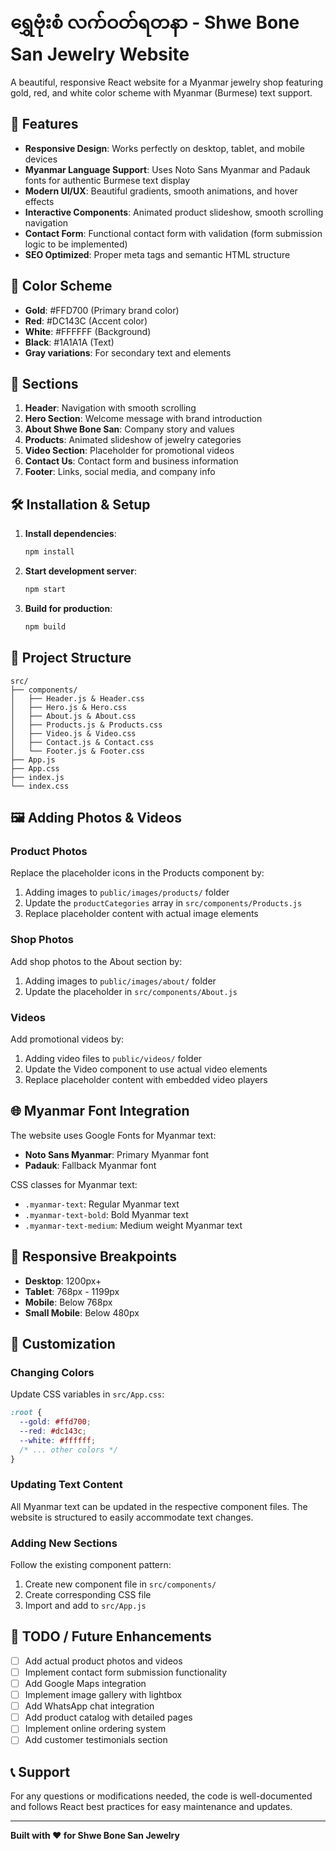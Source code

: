# ရွှေဗုံးစံ လက်ဝတ်ရတနာ - Shwe Bone San Jewelry Website

A beautiful, responsive React website for a Myanmar jewelry shop featuring gold, red, and white color scheme with Myanmar (Burmese) text support.

## 🌟 Features

- **Responsive Design**: Works perfectly on desktop, tablet, and mobile devices
- **Myanmar Language Support**: Uses Noto Sans Myanmar and Padauk fonts for authentic Burmese text display
- **Modern UI/UX**: Beautiful gradients, smooth animations, and hover effects
- **Interactive Components**: Animated product slideshow, smooth scrolling navigation
- **Contact Form**: Functional contact form with validation (form submission logic to be implemented)
- **SEO Optimized**: Proper meta tags and semantic HTML structure

## 🎨 Color Scheme

- **Gold**: #FFD700 (Primary brand color)
- **Red**: #DC143C (Accent color)
- **White**: #FFFFFF (Background)
- **Black**: #1A1A1A (Text)
- **Gray variations**: For secondary text and elements

## 📱 Sections

1. **Header**: Navigation with smooth scrolling
2. **Hero Section**: Welcome message with brand introduction
3. **About Shwe Bone San**: Company story and values
4. **Products**: Animated slideshow of jewelry categories
5. **Video Section**: Placeholder for promotional videos
6. **Contact Us**: Contact form and business information
7. **Footer**: Links, social media, and company info

## 🛠️ Installation & Setup

1. **Install dependencies**:

   ```bash
   npm install
   ```

2. **Start development server**:

   ```bash
   npm start
   ```

3. **Build for production**:
   ```bash
   npm build
   ```

## 📁 Project Structure

```
src/
├── components/
│   ├── Header.js & Header.css
│   ├── Hero.js & Hero.css
│   ├── About.js & About.css
│   ├── Products.js & Products.css
│   ├── Video.js & Video.css
│   ├── Contact.js & Contact.css
│   └── Footer.js & Footer.css
├── App.js
├── App.css
├── index.js
└── index.css
```

## 🖼️ Adding Photos & Videos

### Product Photos

Replace the placeholder icons in the Products component by:

1. Adding images to `public/images/products/` folder
2. Update the `productCategories` array in `src/components/Products.js`
3. Replace placeholder content with actual image elements

### Shop Photos

Add shop photos to the About section by:

1. Adding images to `public/images/about/` folder
2. Update the placeholder in `src/components/About.js`

### Videos

Add promotional videos by:

1. Adding video files to `public/videos/` folder
2. Update the Video component to use actual video elements
3. Replace placeholder content with embedded video players

## 🌐 Myanmar Font Integration

The website uses Google Fonts for Myanmar text:

- **Noto Sans Myanmar**: Primary Myanmar font
- **Padauk**: Fallback Myanmar font

CSS classes for Myanmar text:

- `.myanmar-text`: Regular Myanmar text
- `.myanmar-text-bold`: Bold Myanmar text
- `.myanmar-text-medium`: Medium weight Myanmar text

## 📱 Responsive Breakpoints

- **Desktop**: 1200px+
- **Tablet**: 768px - 1199px
- **Mobile**: Below 768px
- **Small Mobile**: Below 480px

## 🎯 Customization

### Changing Colors

Update CSS variables in `src/App.css`:

```css
:root {
  --gold: #ffd700;
  --red: #dc143c;
  --white: #ffffff;
  /* ... other colors */
}
```

### Updating Text Content

All Myanmar text can be updated in the respective component files. The website is structured to easily accommodate text changes.

### Adding New Sections

Follow the existing component pattern:

1. Create new component file in `src/components/`
2. Create corresponding CSS file
3. Import and add to `src/App.js`

## 🔧 TODO / Future Enhancements

- [ ] Add actual product photos and videos
- [ ] Implement contact form submission functionality
- [ ] Add Google Maps integration
- [ ] Implement image gallery with lightbox
- [ ] Add WhatsApp chat integration
- [ ] Add product catalog with detailed pages
- [ ] Implement online ordering system
- [ ] Add customer testimonials section

## 📞 Support

For any questions or modifications needed, the code is well-documented and follows React best practices for easy maintenance and updates.

---

**Built with ❤️ for Shwe Bone San Jewelry**
